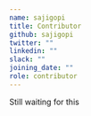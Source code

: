 ```yaml
---
name: sajigopi
title: Contributor
github: sajigopi
twitter: ""
linkedin: ""
slack: ""
joining_date: ""
role: contributor
---
```


Still waiting for this
